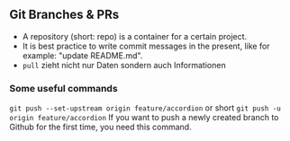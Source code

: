## Git Branches & PRs

- A repository (short: repo) is a container for a certain project.
- It is best practice to write commit messages in the present, like for example: "update README.md".
- `pull` zieht nicht nur Daten sondern auch Informationen

### Some useful commands

`git push --set-upstream origin feature/accordion` or short `git push -u origin feature/accordion`
If you want to push a newly created branch to Github for the first time, you need this command.
